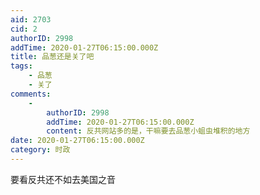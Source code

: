 ```yaml
---
aid: 2703
cid: 2
authorID: 2998
addTime: 2020-01-27T06:15:00.000Z
title: 品葱还是关了吧
tags:
    - 品葱
    - 关了
comments:
    -
        authorID: 2998
        addTime: 2020-01-27T06:15:00.000Z
        content: 反共网站多的是，干嘛要去品葱小蛆虫堆积的地方
date: 2020-01-27T06:15:00.000Z
category: 时政
---
```


要看反共还不如去美国之音
